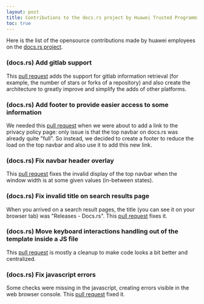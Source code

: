 ```yaml
---
layout: post
title: Contributions to the docs.rs project by Huawei Trusted Programming 
toc: true
---
```


Here is the list of the opensource contributions made by huawei employees on the [docs.rs project](https://github.com/rust-lang/docs.rs).

### (docs.rs) Add gitlab support

This [pull request](https://github.com/rust-lang/docs.rs/pull/1249) adds the support for gitlab information retrieval (for example, the number of stars or forks of a repository) and also create the architecture to greatly improve and simplify the adds of other platforms.

### (docs.rs) Add footer to provide easier access to some information

We needed this [pull request](https://github.com/rust-lang/docs.rs/pull/1367) when we were about to add a link to the privacy policy page: only issue is that the top navbar on docs.rs was already quite "full". So instead, we decided to create a footer to reduce the load on the top navbar and also use it to add this new link.

### (docs.rs) Fix navbar header overlay

This [pull request](https://github.com/rust-lang/docs.rs/pull/1462) fixes the invalid display of the top navbar when the window width is at some given values (in-between states).

### (docs.rs) Fix invalid title on search results page

When you arrived on a search result pages, the title (you can see it on your browser tab) was "Releases - Docs.rs". This [pull request](https://github.com/rust-lang/docs.rs/pull/1458) fixes it.

### (docs.rs) Move keyboard interactions handling out of the template inside a JS file

This [pull request](https://github.com/rust-lang/docs.rs/pull/1448) is mostly a cleanup to make code looks a bit better and centralized.

### (docs.rs) Fix javascript errors

Some checks were missing in the javascript, creating errors visible in the web browser console. This [pull request](https://github.com/rust-lang/docs.rs/pull/1447) fixed it.

